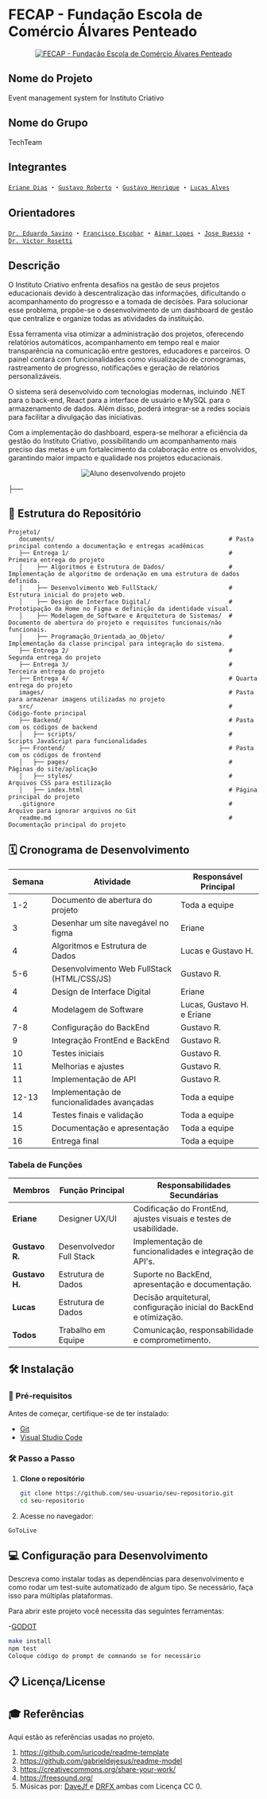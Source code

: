 # FECAP - Fundação Escola de Comércio Álvares Penteado

<p align="center">
<a href= "https://www.fecap.br/"><img src="https://encrypted-tbn0.gstatic.com/images?q=tbn:ANd9GcRhZPrRa89Kma0ZZogxm0pi-tCn_TLKeHGVxywp-LXAFGR3B1DPouAJYHgKZGV0XTEf4AE&usqp=CAU" alt="FECAP - Fundação Escola de Comércio Álvares Penteado" border="0"></a>
</p>

## Nome do Projeto

<p><strong></strong>Event management system for Instituto Criativo</p>

## Nome do Grupo

<P>TechTeam</P>

## Integrantes

<a href="https://www.linkedin.com/in/eriane-dos-santos-oliveira-cfp-pqo-paap-53116292/">`Eriane Dias`</a> ・
<a href="https://github.com/DevGustar">`Gustavo Roberto`</a> ・
<a href="https://www.linkedin.com/in/gustavo-henrique-da-silva-santos-453822326?utm_source=share&utm_campaign=share_via&utm_content=profile&utm_medium=android_app ">`Gustavo Henrique`</a> ・
<a href="https://www.linkedin.com/in/lucas-alves-bernardo-093871252?utm_source=share&utm_campaign=share_via&utm_content=profile&utm_medium=android_app">`Lucas Alves`</a>

## Orientadores

<a href="https://www.linkedin.com/in/eduardo-savino-gomes-77833a10/">`Dr. Eduardo Savino`</a> ・
<a href="https://www.linkedin.com/in/francisco-escobar/">`Francisco Escobar`</a> ・
<a href="https://www.linkedin.com/in/aimarlopes/">`Aimar Lopes`</a> ・
<a href="https://www.linkedin.com/in/jbuesso/">`Jose Buesso`</a>  ・
<a href="https://www.linkedin.com/in/victorbarq/?originalSubdomain=br">`Dr. Victor Rosetti`</a>

## Descrição

<p>O Instituto Criativo enfrenta desafios na gestão de seus projetos educacionais devido à descentralização das informações, dificultando o acompanhamento do progresso e a tomada de decisões. Para solucionar esse problema, propõe-se o desenvolvimento de um dashboard de gestão que centralize e organize todas as atividades da instituição.</p>

<p>Essa ferramenta visa otimizar a administração dos projetos, oferecendo relatórios automáticos, acompanhamento em tempo real e maior transparência na comunicação entre gestores, educadores e parceiros. O painel contará com funcionalidades como visualização de cronogramas, rastreamento de progresso, notificações e geração de relatórios personalizáveis.</p>

<p>O sistema será desenvolvido com tecnologias modernas, incluindo .NET para o back-end, React para a interface de usuário e MySQL para o armazenamento de dados. Além disso, poderá integrar-se a redes sociais para facilitar a divulgação das iniciativas.</p>

<p>Com a implementação do dashboard, espera-se melhorar a eficiência da gestão do Instituto Criativo, possibilitando um acompanhamento mais preciso das metas e um fortalecimento da colaboração entre os envolvidos, garantindo maior impacto e qualidade nos projetos educacionais.</p>

<p align="center">
<img src="https://institutocriativo.com.br/images/foto_lucy-p-500.jpeg" alt="Aluno desenvolvendo projeto" border="0">
</p>

├──

## 📂 **Estrutura do Repositório**

```
Projeto1/
   documents/                                                 # Pasta principal contendo a documentação e entregas acadêmicas
   ├── Entrega 1/                                             # Primeira entrega do projeto
   │    ├── Algoritmos e Estrutura de Dados/                  # Implementação de algoritmo de ordenação em uma estrutura de dados definida.
   │    ├── Desenvolvimento Web FullStack/                    # Estrutura inicial do projeto web.
   │    ├── Design de Interface Digital/                      # Prototipação da Home no Figma e definição da identidade visual.
   │    ├── Modelagem_de_Software e Arquitetura de Sistemas/  # Documento de abertura do projeto e requisitos funcionais/não funcionais.
   │    ├── Programação_Orientada_ao_Objeto/                  # Implementação da classe principal para integração do sistema.
   ├── Entrega 2/                                             # Segunda entrega do projeto
   ├── Entrega 3/                                             # Terceira entrega do projeto
   ├── Entrega 4/                                             # Quarta entrega do projeto
   images/                                                    # Pasta para armazenar imagens utilizadas no projeto
   src/                                                       # Código-fonte principal
   ├── Backend/                                               # Pasta com os códigos de backend
   │   ├── scripts/                                           # Scripts JavaScript para funcionalidades
   ├── Frontend/                                              # Pasta com os códigos de frontend
   │   ├── pages/                                             # Páginas do site/aplicação
   │   ├── styles/                                            # Arquivos CSS para estilização
   │   ├── index.html                                         # Página principal do projeto
   .gitignore                                                 # Arquivo para ignorar arquivos no Git
   readme.md                                                  # Documentação principal do projeto
```
## 🗓️ **Cronograma de Desenvolvimento**

| **Semana** | **Atividade**                                 | **Responsável Principal**  |
|------------|-----------------------------------------------|----------------------------|
| 1-2        | Documento de abertura do projeto              | Toda a equipe              |
| 3          | Desenhar um site navegável no figma           | Eriane                     |
| 4          | Algoritmos e Estrutura de Dados               | Lucas e Gustavo H.         |
| 5-6        | Desenvolvimento Web FullStack (HTML/CSS/JS)   | Gustavo R.                 |
| 4          | Design de Interface Digital                   | Eriane                     |
| 4          | Modelagem de Software                         | Lucas, Gustavo H. e Eriane |
| 7-8        | Configuração do BackEnd                       | Gustavo R.                 |
| 9          | Integração FrontEnd e BackEnd                 | Gustavo R.                 |
| 10         | Testes iniciais                               | Gustavo R.                 |
| 11         | Melhorias e ajustes                           | Gustavo R.                 |
| 11         | Implementação de API                          | Gustavo R.                 |
| 12-13      | Implementação de funcionalidades avançadas    | Toda a equipe              |
| 14         | Testes finais e validação                     | Toda a equipe              |
| 15         | Documentação e apresentação                   | Toda a equipe              |
| 16         | Entrega final                                 | Toda a equipe              |

### **Tabela de Funções**

|   **Membros**    |    **Função Principal**      |             **Responsabilidades Secundárias**                         |
|------------------|------------------------------|-----------------------------------------------------------------------|
| **Eriane**       | Designer UX/UI               | Codificação do FrontEnd, ajustes visuais e testes de usabilidade.     |
| **Gustavo R.**   | Desenvolvedor Full Stack     | Implementação de funcionalidades e integração de API's.               |
| **Gustavo H.**   | Estrutura de Dados           | Suporte no BackEnd, apresentação e documentação.                      |
| **Lucas**        | Estrutura de Dados           | Decisão arquitetural, configuração inicial do BackEnd e otimização.   |
| **Todos**        | Trabalho em Equipe           | Comunicação, responsabilidade e comprometimento.                      |

## 🛠 Instalação

### 🔧 Pré-requisitos
Antes de começar, certifique-se de ter instalado:
- [Git](https://git-scm.com/)
- [Visual Studio Code](https://code.visualstudio.com/)

### 🛠️ Passo a Passo

1. **Clone o repositório**
   ```sh
   git clone https://github.com/seu-usuario/seu-repositorio.git
   cd seu-repositorio
   ```
3. Acesse no navegador:
 ```
GoToLive
 ```

## 💻 Configuração para Desenvolvimento

Descreva como instalar todas as dependências para desenvolvimento e como rodar um test-suite automatizado de algum tipo. Se necessário, faça isso para múltiplas plataformas.

Para abrir este projeto você necessita das seguintes ferramentas:

-<a href="https://godotengine.org/download">GODOT</a>

```sh
make install
npm test
Coloque código do prompt de comnando se for necessário
```

## 📋 Licença/License


## 🎓 Referências

Aqui estão as referências usadas no projeto.

1. <https://github.com/iuricode/readme-template>
2. <https://github.com/gabrieldejesus/readme-model>
3. <https://creativecommons.org/share-your-work/>
4. <https://freesound.org/>
5. Músicas por: <a href="https://freesound.org/people/DaveJf/sounds/616544/"> DaveJf </a> e <a href="https://freesound.org/people/DRFX/sounds/338986/"> DRFX </a> ambas com Licença CC 0.
